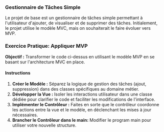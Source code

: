 ### Gestionnaire de Tâches Simple

Le projet de base est un gestionnaire de tâches simple permettant à l'utilisateur d'ajouter, de visualiser et de supprimer des tâches. Initialement, le projet utilise le modèle MVC, mais on souhaiterait le faire évoluer vers MVP.


### Exercice Pratique: Appliquer MVP

**Objectif :** Transformer le code ci-dessus en utilisant le modèle MVP en se basant sur l'architecture MVC en place.

#### Instructions

1. **Créer le Modèle :** Séparez la logique de gestion des tâches (ajout, suppression) dans des classes spécifiques au domaine métier.
2. **Développer la Vue :** Isoler les interactions utilisateur dans une classe dédiée pour clarifier le code et faciliter les modifications de l'interface.
3. **Implémenter le Contrôleur :** Faites en sorte que le contrôleur coordonne les actions entre la vue et le modèle, en déclenchant les mises à jour nécessaires.
4. **Brancher le Contrôleur dans le main:** Modifier le program main pour utiliser votre nouvelle structure.
